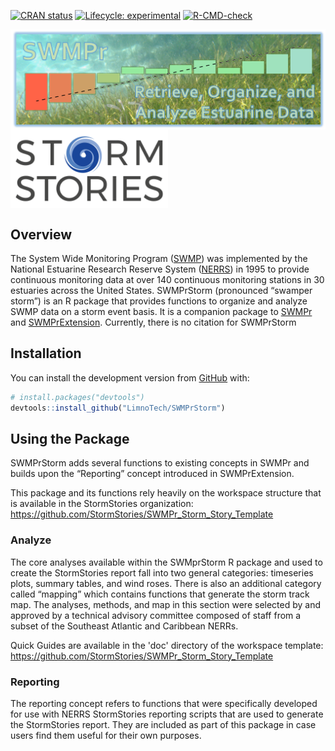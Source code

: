 
<!-- README.md is generated from README.Rmd. Please edit that file -->
<!-- badges: start -->

[![CRAN
status](https://www.r-pkg.org/badges/version/SWMPrStorm)](https://CRAN.R-project.org/package=SWMPrStorm)
[![Lifecycle:
experimental](https://img.shields.io/badge/lifecycle-experimental-orange.svg)](https://lifecycle.r-lib.org/articles/stages.html#experimental)
[![R-CMD-check](https://github.com/LimnoTech/SWMPrStorm/workflows/R-CMD-check/badge.svg)](https://github.com/LimnoTech/SWMPrStorm/actions)
<!-- badges: end -->

<!-- logos: start -->

<img src="man/figures/swmpr_logo.png" align="center"/>
<img src="man/figures/Storm-Story-logo.png" align="center" width = "50%"/>
<!-- logos: end -->

## Overview

The System Wide Monitoring Program
([SWMP](http://nerrs.noaa.gov/RCDefault.aspx?ID=18)) was implemented by
the National Estuarine Research Reserve System
([NERRS](http://nerrs.noaa.gov/)) in 1995 to provide continuous
monitoring data at over 140 continuous monitoring stations in 30
estuaries across the United States. SWMPrStorm (pronounced “swamper
storm”) is an R package that provides functions to organize and analyze
SWMP data on a storm event basis. It is a companion package to
[SWMPr](https://github.com/fawda123/SWMPr) and
[SWMPrExtension](https://github.com/NOAA-OCM/SWMPrExtension/).
Currently, there is no citation for SWMPrStorm

## Installation

You can install the development version from
[GitHub](https://github.com/) with:

``` r
# install.packages("devtools")
devtools::install_github("LimnoTech/SWMPrStorm")
```

## Using the Package

SWMPrStorm adds several functions to existing concepts in SWMPr and
builds upon the “Reporting” concept introduced in SWMPrExtension.

This package and its functions rely heavily on the workspace structure
that is available in the StormStories organization: 
https://github.com/StormStories/SWMPr_Storm_Story_Template 

### Analyze

The core analyses available within the SWMprStorm R package and used to
create the StormStories report fall into two general categories:
timeseries plots, summary tables, and wind roses. There is also an
additional category called “mapping” which contains functions that
generate the storm track map. The analyses, methods, and map in this
section were selected by and approved by a technical advisory committee
composed of staff from a subset of the Southeast Atlantic and Caribbean
NERRs.

Quick Guides are available in the 'doc' directory of the workspace
template: https://github.com/StormStories/SWMPr_Storm_Story_Template 

### Reporting

The reporting concept refers to functions that were specifically
developed for use with NERRS StormStories reporting scripts that are
used to generate the StormStories report. They are included as part of
this package in case users find them useful for their own purposes.
